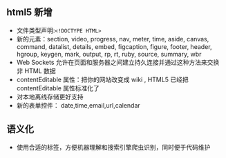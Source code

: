 ## html5 新增
- 文件类型声明:`<!DOCTYPE HTML>`
- 新的元素：section, video, progress, nav, meter, time, aside, canvas, command, datalist, details, embed, figcaption, figure, footer, header, hgroup, keygen, mark, output, rp, rt, ruby​​, source, summary, wbr
- Web Sockets 允许在页面和服务器之间建立持久连接并通过这种方法来交换非 HTML 数据
- contentEditable 属性：把你的网站改变成 wiki , HTML5 已经把 contentEditable 属性标准化了
- 对本地离线存储更好支持
- 新的表单控件： date,time,email,url,calendar

## 语义化
- 使用合适的标签，方便机器理解和搜索引擎爬虫识别，同时便于代码维护

